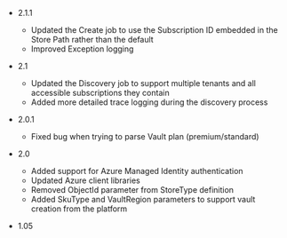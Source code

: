 - 2.1.1
  - Updated the Create job to use the Subscription ID embedded in the Store Path rather than the default
  - Improved Exception logging

- 2.1
  - Updated the Discovery job to support multiple tenants and all accessible subscriptions they contain
  - Added more detailed trace logging during the discovery process

- 2.0.1
  - Fixed bug when trying to parse Vault plan (premium/standard)

- 2.0
  - Added support for Azure Managed Identity authentication
  - Updated Azure client libraries
  - Removed ObjectId parameter from StoreType definition
  - Added SkuType and VaultRegion parameters to support vault creation from the platform

- 1.05
